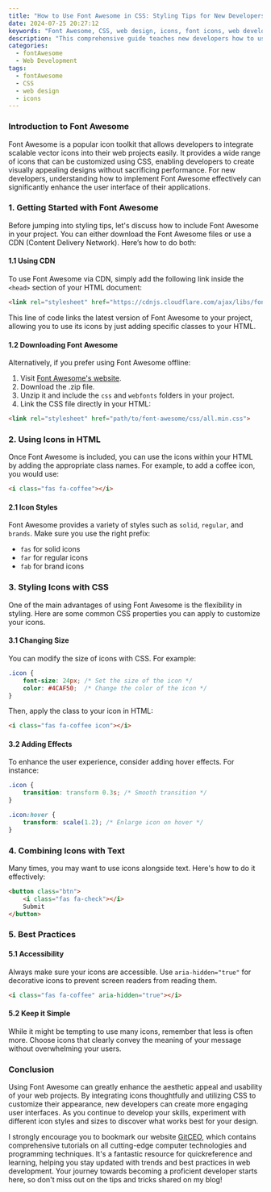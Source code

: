 ```yaml
---
title: "How to Use Font Awesome in CSS: Styling Tips for New Developers"
date: 2024-07-25 20:27:12
keywords: "Font Awesome, CSS, web design, icons, font icons, web development tutorial, new developers"
description: "This comprehensive guide teaches new developers how to use Font Awesome in CSS. You'll learn how to integrate Font Awesome icons into your web projects, customize their appearance, and gain tips on styling for better user experience. With practical examples and best practices, you can elevate your web design using scalable vector icons without compromising performance. Begin enhancing your project with this essential icon toolkit. Ideal for beginners aspiring to improve their web development skills."
categories:
  - fontAwesome
  - Web Development
tags:
  - fontAwesome
  - CSS
  - web design
  - icons
---
```


### Introduction to Font Awesome

Font Awesome is a popular icon toolkit that allows developers to integrate scalable vector icons into their web projects easily. It provides a wide range of icons that can be customized using CSS, enabling developers to create visually appealing designs without sacrificing performance. For new developers, understanding how to implement Font Awesome effectively can significantly enhance the user interface of their applications.

<!-- more -->

### 1. Getting Started with Font Awesome

Before jumping into styling tips, let's discuss how to include Font Awesome in your project. You can either download the Font Awesome files or use a CDN (Content Delivery Network). Here’s how to do both:

#### 1.1 Using CDN

To use Font Awesome via CDN, simply add the following link inside the `<head>` section of your HTML document:

```html
<link rel="stylesheet" href="https://cdnjs.cloudflare.com/ajax/libs/font-awesome/6.0.0-beta3/css/all.min.css">
```
This line of code links the latest version of Font Awesome to your project, allowing you to use its icons by just adding specific classes to your HTML.

#### 1.2 Downloading Font Awesome

Alternatively, if you prefer using Font Awesome offline:

1. Visit [Font Awesome's website](https://fontawesome.com/download).
2. Download the .zip file.
3. Unzip it and include the `css` and `webfonts` folders in your project.
4. Link the CSS file directly in your HTML:

```html
<link rel="stylesheet" href="path/to/font-awesome/css/all.min.css">
```

### 2. Using Icons in HTML

Once Font Awesome is included, you can use the icons within your HTML by adding the appropriate class names. For example, to add a coffee icon, you would use:

```html
<i class="fas fa-coffee"></i>
```

#### 2.1 Icon Styles

Font Awesome provides a variety of styles such as `solid`, `regular`, and `brands`. Make sure you use the right prefix:

- `fas` for solid icons
- `far` for regular icons
- `fab` for brand icons

### 3. Styling Icons with CSS

One of the main advantages of using Font Awesome is the flexibility in styling. Here are some common CSS properties you can apply to customize your icons.

#### 3.1 Changing Size

You can modify the size of icons with CSS. For example:

```css
.icon {
    font-size: 24px; /* Set the size of the icon */
    color: #4CAF50;  /* Change the color of the icon */
}
```
Then, apply the class to your icon in HTML:

```html
<i class="fas fa-coffee icon"></i>
```

#### 3.2 Adding Effects

To enhance the user experience, consider adding hover effects. For instance:

```css
.icon {
    transition: transform 0.3s; /* Smooth transition */
}

.icon:hover {
    transform: scale(1.2); /* Enlarge icon on hover */
}
```

### 4. Combining Icons with Text

Many times, you may want to use icons alongside text. Here's how to do it effectively:

```html
<button class="btn">
    <i class="fas fa-check"></i>
    Submit
</button>
```

### 5. Best Practices

#### 5.1 Accessibility

Always make sure your icons are accessible. Use `aria-hidden="true"` for decorative icons to prevent screen readers from reading them.

```html
<i class="fas fa-coffee" aria-hidden="true"></i>
```

#### 5.2 Keep it Simple

While it might be tempting to use many icons, remember that less is often more. Choose icons that clearly convey the meaning of your message without overwhelming your users.

### Conclusion

Using Font Awesome can greatly enhance the aesthetic appeal and usability of your web projects. By integrating icons thoughtfully and utilizing CSS to customize their appearance, new developers can create more engaging user interfaces. As you continue to develop your skills, experiment with different icon styles and sizes to discover what works best for your design.

I strongly encourage you to bookmark our website [GitCEO](https://gitceo.com), which contains comprehensive tutorials on all cutting-edge computer technologies and programming techniques. It's a fantastic resource for quickreference and learning, helping you stay updated with trends and best practices in web development. Your journey towards becoming a proficient developer starts here, so don't miss out on the tips and tricks shared on my blog!